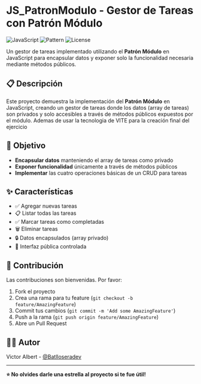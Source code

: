 # JS_PatronModulo - Gestor de Tareas con Patrón Módulo

![JavaScript](https://img.shields.io/badge/JavaScript-ES6+-yellow.svg)
![Pattern](https://img.shields.io/badge/Pattern-Module-blue.svg)
![License](https://img.shields.io/badge/License-MIT-green.svg)

Un gestor de tareas implementado utilizando el **Patrón Módulo** en JavaScript para encapsular datos y exponer solo la funcionalidad necesaria mediante métodos públicos.

## 📋 Descripción

Este proyecto demuestra la implementación del **Patrón Módulo** en JavaScript, creando un gestor de tareas donde los datos (array de tareas) son privados y solo accesibles a través de métodos públicos expuestos por el módulo.
Ademas de usar la tecnologia de VITE para la creación final del ejercicio

## 🎯 Objetivo

- **Encapsular datos** manteniendo el array de tareas como privado
- **Exponer funcionalidad** únicamente a través de métodos públicos
- **Implementar** las cuatro operaciones básicas de un CRUD para tareas

## ✨ Características

- ✅ Agregar nuevas tareas
- 📋 Listar todas las tareas
- ✅ Marcar tareas como completadas
- 🗑️ Eliminar tareas
- 🔒 Datos encapsulados (array privado)
- 🎯 Interfaz pública controlada



## 🤝 Contribución

Las contribuciones son bienvenidas. Por favor:

1. Fork el proyecto
2. Crea una rama para tu feature (`git checkout -b feature/AmazingFeature`)
3. Commit tus cambios (`git commit -m 'Add some AmazingFeature'`)
4. Push a la rama (`git push origin feature/AmazingFeature`)
5. Abre un Pull Request

## 👨‍💻 Autor

Victor Albert - [@Batlloseradev](https://github.com/BatlloseraDev)

---

**⭐ No olvides darle una estrella al proyecto si te fue útil!**
